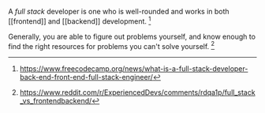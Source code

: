 A *full stack* developer is one who is well-rounded and works in both [[frontend]] and [[backend]] development. [^1]

Generally, you are able to figure out problems yourself, and know enough to find the right resources for problems you can't solve yourself. [^2]

[^1]: https://www.freecodecamp.org/news/what-is-a-full-stack-developer-back-end-front-end-full-stack-engineer/
[^2]: https://www.reddit.com/r/ExperiencedDevs/comments/rdqa1p/full_stack_vs_frontendbackend/